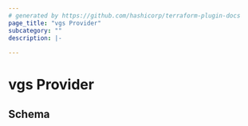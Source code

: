 ```yaml
---
# generated by https://github.com/hashicorp/terraform-plugin-docs
page_title: "vgs Provider"
subcategory: ""
description: |-
  
---
```


# vgs Provider





<!-- schema generated by tfplugindocs -->
## Schema
